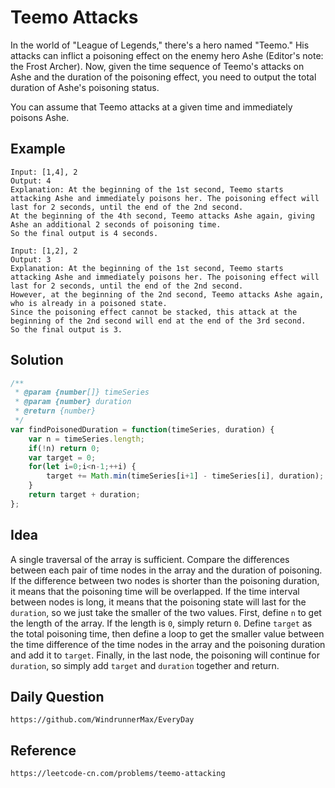# Teemo Attacks

In the world of "League of Legends," there's a hero named "Teemo." His attacks can inflict a poisoning effect on the enemy hero Ashe (Editor's note: the Frost Archer). Now, given the time sequence of Teemo's attacks on Ashe and the duration of the poisoning effect, you need to output the total duration of Ashe's poisoning status.

You can assume that Teemo attacks at a given time and immediately poisons Ashe.

## Example

```
Input: [1,4], 2
Output: 4
Explanation: At the beginning of the 1st second, Teemo starts attacking Ashe and immediately poisons her. The poisoning effect will last for 2 seconds, until the end of the 2nd second.
At the beginning of the 4th second, Teemo attacks Ashe again, giving Ashe an additional 2 seconds of poisoning time.
So the final output is 4 seconds.
```

```
Input: [1,2], 2
Output: 3
Explanation: At the beginning of the 1st second, Teemo starts attacking Ashe and immediately poisons her. The poisoning effect will last for 2 seconds, until the end of the 2nd second.
However, at the beginning of the 2nd second, Teemo attacks Ashe again, who is already in a poisoned state.
Since the poisoning effect cannot be stacked, this attack at the beginning of the 2nd second will end at the end of the 3rd second.
So the final output is 3.
```

## Solution

```javascript
/**
 * @param {number[]} timeSeries
 * @param {number} duration
 * @return {number}
 */
var findPoisonedDuration = function(timeSeries, duration) {
    var n = timeSeries.length;
    if(!n) return 0;
    var target = 0;
    for(let i=0;i<n-1;++i) {
        target += Math.min(timeSeries[i+1] - timeSeries[i], duration);
    }
    return target + duration;
};
```

## Idea

A single traversal of the array is sufficient. Compare the differences between each pair of time nodes in the array and the duration of poisoning. If the difference between two nodes is shorter than the poisoning duration, it means that the poisoning time will be overlapped. If the time interval between nodes is long, it means that the poisoning state will last for the `duration`, so we just take the smaller of the two values. First, define `n` to get the length of the array. If the length is `0`, simply return `0`. Define `target` as the total poisoning time, then define a loop to get the smaller value between the time difference of the time nodes in the array and the poisoning duration and add it to `target`. Finally, in the last node, the poisoning will continue for `duration`, so simply add `target` and `duration` together and return.

## Daily Question

```
https://github.com/WindrunnerMax/EveryDay
```

## Reference

```
https://leetcode-cn.com/problems/teemo-attacking
```